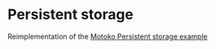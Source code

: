 # Persistent storage

Reimplementation of the [Motoko Persistent storage example](https://github.com/dfinity/examples/tree/master/motoko/persistent-storage)
